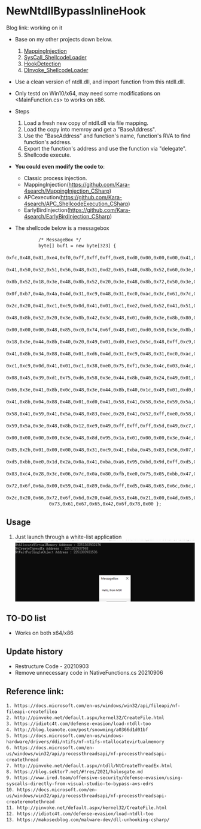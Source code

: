 # NewNtdllBypassInlineHook

Blog link: working on it

- Base on my other projects down below.
	1. [MappingInjection](https://github.com/Kara-4search/MappingInjection_CSharp)
	2. [SysCall_ShellcodeLoader](https://github.com/Kara-4search/SysCall_ShellcodeLoad_Csharp)
	3. [HookDetection](https://github.com/Kara-4search/HookDetection_CSharp)
	4. [DInvoke_ShellcodeLoader](https://github.com/Kara-4search/DInvoke_shellcodeload_CSharp)
	
- Use a clean version of ntdll.dll, and import function from this ntdll.dll.
- Only testd on Win10/x64, may need some modifications on <MainFunction.cs> to works on x86.
- Steps
	1. Load a fresh new copy of ntdll.dll via file mapping.
	2. Load the copy into memroy and get a "BaseAddress".
	3. Use the "BaseAddress" and function's name, function's RVA to find function's address.
	4. Export the function's address and use the function via "delegate".
	5. Shellcode execute.

- **You could even modify the code to**:
	* Classic process injection.
	* MappingInjection(https://github.com/Kara-4search/MappingInjection_CSharp)
	* APCexecution(https://github.com/Kara-4search/APC_ShellcodeExecution_CSharp)
	* EarlyBirdInjection(https://github.com/Kara-4search/EarlyBirdInjection_CSharp)

- The shellcode below is a messagebox
```
			/* MessageBox */
			byte[] buf1 = new byte[323] {
				0xfc,0x48,0x81,0xe4,0xf0,0xff,0xff,0xff,0xe8,0xd0,0x00,0x00,0x00,0x41,0x51,
				0x41,0x50,0x52,0x51,0x56,0x48,0x31,0xd2,0x65,0x48,0x8b,0x52,0x60,0x3e,0x48,
				0x8b,0x52,0x18,0x3e,0x48,0x8b,0x52,0x20,0x3e,0x48,0x8b,0x72,0x50,0x3e,0x48,
				0x0f,0xb7,0x4a,0x4a,0x4d,0x31,0xc9,0x48,0x31,0xc0,0xac,0x3c,0x61,0x7c,0x02,
				0x2c,0x20,0x41,0xc1,0xc9,0x0d,0x41,0x01,0xc1,0xe2,0xed,0x52,0x41,0x51,0x3e,
				0x48,0x8b,0x52,0x20,0x3e,0x8b,0x42,0x3c,0x48,0x01,0xd0,0x3e,0x8b,0x80,0x88,
				0x00,0x00,0x00,0x48,0x85,0xc0,0x74,0x6f,0x48,0x01,0xd0,0x50,0x3e,0x8b,0x48,
				0x18,0x3e,0x44,0x8b,0x40,0x20,0x49,0x01,0xd0,0xe3,0x5c,0x48,0xff,0xc9,0x3e,
				0x41,0x8b,0x34,0x88,0x48,0x01,0xd6,0x4d,0x31,0xc9,0x48,0x31,0xc0,0xac,0x41,
				0xc1,0xc9,0x0d,0x41,0x01,0xc1,0x38,0xe0,0x75,0xf1,0x3e,0x4c,0x03,0x4c,0x24,
				0x08,0x45,0x39,0xd1,0x75,0xd6,0x58,0x3e,0x44,0x8b,0x40,0x24,0x49,0x01,0xd0,
				0x66,0x3e,0x41,0x8b,0x0c,0x48,0x3e,0x44,0x8b,0x40,0x1c,0x49,0x01,0xd0,0x3e,
				0x41,0x8b,0x04,0x88,0x48,0x01,0xd0,0x41,0x58,0x41,0x58,0x5e,0x59,0x5a,0x41,
				0x58,0x41,0x59,0x41,0x5a,0x48,0x83,0xec,0x20,0x41,0x52,0xff,0xe0,0x58,0x41,
				0x59,0x5a,0x3e,0x48,0x8b,0x12,0xe9,0x49,0xff,0xff,0xff,0x5d,0x49,0xc7,0xc1,
				0x00,0x00,0x00,0x00,0x3e,0x48,0x8d,0x95,0x1a,0x01,0x00,0x00,0x3e,0x4c,0x8d,
				0x85,0x2b,0x01,0x00,0x00,0x48,0x31,0xc9,0x41,0xba,0x45,0x83,0x56,0x07,0xff,
				0xd5,0xbb,0xe0,0x1d,0x2a,0x0a,0x41,0xba,0xa6,0x95,0xbd,0x9d,0xff,0xd5,0x48,
				0x83,0xc4,0x28,0x3c,0x06,0x7c,0x0a,0x80,0xfb,0xe0,0x75,0x05,0xbb,0x47,0x13,
				0x72,0x6f,0x6a,0x00,0x59,0x41,0x89,0xda,0xff,0xd5,0x48,0x65,0x6c,0x6c,0x6f,
				0x2c,0x20,0x66,0x72,0x6f,0x6d,0x20,0x4d,0x53,0x46,0x21,0x00,0x4d,0x65,0x73,
				0x73,0x61,0x67,0x65,0x42,0x6f,0x78,0x00 };
```

## Usage
1. Just launch through a white-list application
	![avatar](https://raw.githubusercontent.com/Kara-4search/ProjectPics/main/NewNtdllBypassInlineHook_shellcodeexecute.png)

## TO-DO list
- Works on both x64/x86

## Update history
- Restructure Code - 20210903
- Remove unnecessary code in NativeFunctions.cs 20210906

## Reference link:
	1. https://docs.microsoft.com/en-us/windows/win32/api/fileapi/nf-fileapi-createfilea
	2. http://pinvoke.net/default.aspx/kernel32/CreateFile.html
	3. https://idiotc4t.com/defense-evasion/load-ntdll-too
	4. http://blog.leanote.com/post/snowming/a0366d1d01bf
	5. https://docs.microsoft.com/en-us/windows-hardware/drivers/ddi/ntifs/nf-ntifs-ntallocatevirtualmemory
	6. https://docs.microsoft.com/en-us/windows/win32/api/processthreadsapi/nf-processthreadsapi-createthread
	7. http://pinvoke.net/default.aspx/ntdll/NtCreateThreadEx.html
	8. https://blog.sektor7.net/#!res/2021/halosgate.md
	9. https://www.ired.team/offensive-security/defense-evasion/using-syscalls-directly-from-visual-studio-to-bypass-avs-edrs
	10. https://docs.microsoft.com/en-us/windows/win32/api/processthreadsapi/nf-processthreadsapi-createremotethread
	11. http://pinvoke.net/default.aspx/kernel32/CreateFile.html
	12. https://idiotc4t.com/defense-evasion/load-ntdll-too
	13. https://makosecblog.com/malware-dev/dll-unhooking-csharp/

